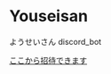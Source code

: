 # Youseisan
ようせいさん discord_bot

[ここから招待できます](https://discord.com/oauth2/authorize?client_id=814465495914119218&permissions=1759218604441552&integration_type=0&scope=bot)